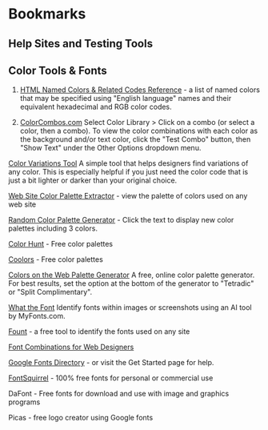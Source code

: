 # Bookmarks
## Help Sites and Testing Tools

## Color Tools & Fonts

1. [HTML Named Colors & Related Codes Reference](https://htmlcolorcodes.com/color-names/) - a list of named colors that may be specified using "English language" names and their equivalent hexadecimal and RGB color codes.

2. [ColorCombos.com](https://www.colorcombos.com/)
Select Color Library > Click on a combo (or select a color, then a combo). To view the color combinations with each color as the background and/or text color, click the "Test Combo" button, then "Show Text" under the Other Options dropdown menu.

[Color Variations Tool](https://0to255.com/)
A simple tool that helps designers find variations of any color. This is especially helpful if you just need the color code that is just a bit lighter or darker than your original choice.

[Web Site Color Palette Extractor](https://www.colorcombos.com/grabcolors.html) - view the palette of colors used on any web site

[Random Color Palette Generator](https://www.threebu.it/random-material-palette/) - Click the text to display new color palettes including 3 colors.

[Color Hunt](https://colorhunt.co/) - Free color palettes

[Coolors](https://coolors.co/palettes/trending) - Free color palettes

[Colors on the Web Palette Generator](http://www.colorsontheweb.com/Color-Tools/Color-Wizard)
A free, online color palette generator. For best results, set the option at the bottom of the generator to "Tetradic" or "Split Complimentary".

[What the Font](https://www.myfonts.com/pages/whatthefont)
Identify fonts within images or screenshots using an AI tool by MyFonts.com.

[Fount](http://fount.artequalswork.com/) - a free tool to identify the fonts used on any site

[Font Combinations for Web Designers](https://www.boldwebdesign.com.au/font-combinations-for-web-designers.html)

[Google Fonts Directory](https://fonts.google.com/) - or visit the Get Started page for help.

[FontSquirrel](https://www.fontsquirrel.com/) - 100% free fonts for personal or commercial use

DaFont - Free fonts for download and use with image and graphics programs

Picas - free logo creator using Google fonts
